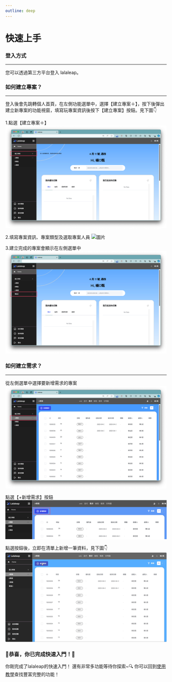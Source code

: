 ```yaml
---
outline: deep
---
```


# 快速上手

### 登入方式
*** 
您可以透過第三方平台登入 lalaleap。

### 如何建立專案？
***

登入後會先跳轉個人首頁，在左側功能選單中，選擇【建立專案＋】，按下後彈出建立新專案的功能視窗，填寫玩專案資訊後按下【建立專案】按鈕。見下圖👇

1.點選【建立專案＋】
![圖片](quick01.png)

2.填寫專案資訊、專案類型及選取專案人員
![圖片](quick02.gif)

3.建立完成的專案會顯示在左側選單中
![圖片](quick03.png)

### 如何建立需求？
***

從左側選單中選擇要新增需求的專案
![圖片](quick04.png)

點選【+新增需求】按鈕
![Alt text](image-8.png)

點選按鈕後，立即在清單上新增一筆資料，見下圖👇
![圖片](quick05.gif)

### 🎉恭喜，你已完成快速入門！🎊
你剛完成了lalaleap的快速入門！
還有非常多功能等待你探索~🔍
你可以回到[使用教學](markdown-examples.md)查找豐富完整的功能！